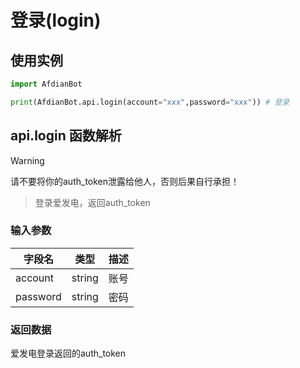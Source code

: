 # 登录(login)
## 使用实例
```python
import AfdianBot

print(AfdianBot.api.login(account="xxx",password="xxx")) # 登录
```

## api.login 函数解析

> [!warning]
> 请不要将你的auth_token泄露给他人，否则后果自行承担！

> 登录爱发电，返回auth_token

### 输入参数
| 字段名      | 类型     | 描述 |
|----------|--------|----|
| account  | string | 账号 |
| password | string | 密码 |

### 返回数据
爱发电登录返回的auth_token